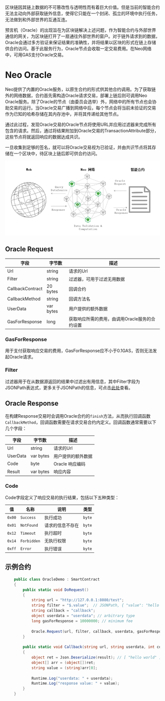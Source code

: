 区块链因其链上数据的不可篡改性与透明性而有着巨大价值。但是当前的智能合约无法主动向外部获取链外信息，使得它只能在一个封闭、孤立的环境中执行任务，无法做到和外部世界的互通互连。

预言机（Oracle）的出现旨在为区块链解决上述问题，作为智能合约与外部世界通信的网关，为区块链打开了一扇通往外部世界的窗户。对于链外请求到的数据，Oracle会通过多方验证来保证结果的准确性，并将结果以区块的形式在链上存储供合约访问。基于此服务行为，Oracle节点会收取一定交易费用。在Neo网络中，可用GAS支付Oracle交易。

# Neo Oracle

Neo提供了内置的Oracle服务，以原生合约的形式供其他合约调用。为了获取链外的网络数据，合约首先需构造Oracle请求交易，部署上链后则可调用Neo Oracle服务。除了Oracle的节点（由委员会选举）外，网络中的所有节点也会协助交易的运行。当Oracle交易广播到网络中后，每个节点会将当前未验证的交易作为已知的哈希存储在其内存池中，并将其传递给其他节点。

通过此过程，发现Oracle交易的Oracle节点将使用URL并应用过滤器来完成所有包含的请求。然后，通过将结果附加到Oracle交易的TransactionAttribute部分，这些节点将就返回响应的数据达成共识。

一旦收集到足够的签名，就可以将Oracle交易视为已验证，并由共识节点将其存储在一个区块中，待区块上链后即可供合约访问。

<div align=center><img src="Oracle.png"/></div>

## Oracle Request
| 字段      | 字节数    | 描述                                         |
| ---------- | --------- | ----------------------------------------------- |
| Url    | string  | 请求的Url |
| Filter | string  | 过滤器，可用于过滤无用数据                       |
| CallbackContract   | 20 bytes   | 回调合约                      |
| CallbackMethod     | string | 回调方法名                      |
| UserData     | var bytes | 用户提供的额外数据                      |
| GasForResponse   | long  |  获取响应所需的费用，由调用Oracle服务的合约设置                                   |

### GasForResponse

用于支付获取响应交易的费用，GasForResponse应不小于0.1GAS，否则无法发起Oracle请求。

### Filter

过滤器用于在从数据源返回的结果中过滤出有用信息，其中Filter字段为JSONPath表达式，更多关于JSONPath的信息，可点击[此处](https://github.com/json-path/JsonPath)查看。

## Oracle Response

在构建Response交易时会调用Oracle合约的`finish`方法，从而执行回调函数`CallbackMethod`，回调函数需要在请求交易合约内定义。回调函数通常需要以下几个字段：

| 字段      | 字节数    | 描述                                         |
| ---------- | --------- | ----------------------------------------------- |
| Url      | string   |请求的Url                                    |
|UserData| var bytes | 用户提供的额外数据                      |
| Code   | byte  | Oracle 响应编码                                   |
| Result    | var bytes  | 响应内容 |

### Code
Code字段定义了响应交易的执行结果，包括以下五种类型：

| 值    | 名称| 说明| 类型|
|---------------|-------------|---------------|--------------|
| `0x00`           | `Success`          | 执行成功   | `byte`  |
| `0x01`           | `NotFound`          | 请求的信息不存在    | `byte`  |
| `0x12`           | `Timeout`          | 执行超时    | `byte`  |
| `0x14`           | `Forbidden`          | 无执行权限    | `byte`  |
| `0xff`           | `Error`          | 执行错误    | `byte`  |



## 示例合约

```C#
    public class OracleDemo : SmartContract
    {
        public static void DoRequest()
        {
            string url = "http://127.0.0.1:8080/test";
            string filter = "$.value";  // JSONPath, { "value": "hello world" }
            string callback = "callback";
            object userdata = "userdata"; // arbitrary type
            long gasForResponse = 10000000; // minimum fee 

            Oracle.Request(url, filter, callback, userdata, gasForResponse);
        }

        public static void Callback(string url, string userdata, int code, string result)
        {
            object ret = Json.Deserialize(result); // [ "hello world" ]
            object[] arr = (object[])ret;
            string value = (string)arr[0];

            Runtime.Log("userdata: " + userdata);
            Runtime.Log("response value: " + value);
        }
    }
```
